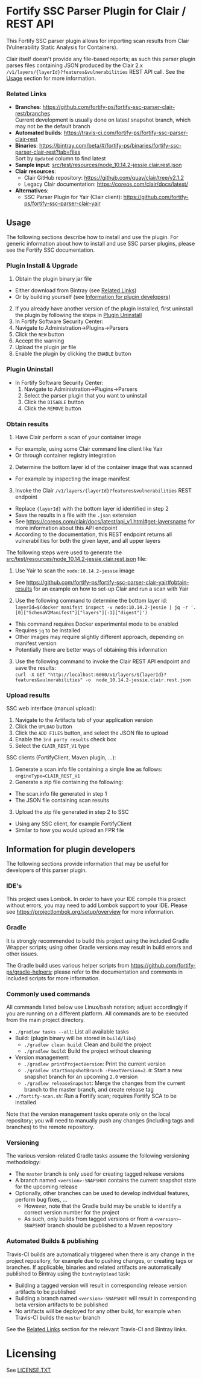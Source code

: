 # Fortify SSC Parser Plugin for Clair / REST API

This Fortify SSC parser plugin allows for importing scan results from Clair (Vulnerability Static Analysis for Containers).

Clair itself doesn't provide any file-based reports; as such this parser plugin parses files containing JSON produced by the
Clair 2.x `/v1/layers/{layerId}?features&vulnerabilities` REST API call. See the [Usage](#Usage) section for more information.

### Related Links

* **Branches**: https://github.com/fortify-ps/fortify-ssc-parser-clair-rest/branches  
  Current development is usually done on latest snapshot branch, which may not be the default branch
* **Automated builds**: https://travis-ci.com/fortify-ps/fortify-ssc-parser-clair-rest
* **Binaries**: https://bintray.com/beta/#/fortify-ps/binaries/fortify-ssc-parser-clair-rest?tab=files  
  Sort by `Updated` column to find latest
* **Sample input**: [src/test/resources/node_10.14.2-jessie.clair.rest.json](src/test/resources/node_10.14.2-jessie.clair.rest.json)
* **Clair resources**:
  * Clair GitHub repository: https://github.com/quay/clair/tree/v2.1.2
  * Legacy Clair documentation: https://coreos.com/clair/docs/latest/
* **Alternatives**:
  * SSC Parser Plugin for Yair (Clair client): https://github.com/fortify-ps/fortify-ssc-parser-clair-yair

## Usage

The following sections describe how to install and use the plugin. For generic information
about how to install and use SSC parser plugins, please see the Fortify SSC documentation.

### Plugin Install & Upgrade

1. Obtain the plugin binary jar file
  * Either download from Bintray (see [Related Links](#related-links)) 
  * Or by building yourself (see [Information for plugin developers](#information-for-plugin-developers))
2. If you already have another version of the plugin installed, first uninstall the plugin by following the steps in [Plugin Uninstall](#plugin-uninstall)
3. In Fortify Software Security Center:
  1. Navigate to Administration->Plugins->Parsers
  2. Click the `NEW` button
  3. Accept the warning
  4. Upload the plugin jar file
  5. Enable the plugin by clicking the `ENABLE` button
  
### Plugin Uninstall

* In Fortify Software Security Center:
  1. Navigate to Administration->Plugins->Parsers
  2. Select the parser plugin that you want to uninstall
  3. Click the `DISABLE` button
  4. Click the `REMOVE` button 

### Obtain results

1. Have Clair perform a scan of your container image
  * For example, using some Clair command line client like Yair
  * Or through container registry integration
2. Determine the bottom layer id of the container image that was scanned
  * For example by inspecting the image manifest
3. Invoke the Clair `/v1/layers/{layerId}?features&vulnerabilities` REST endpoint
  * Replace `{layerId}` with the bottom layer id identified in step 2
  * Save the results in a file with the `.json` extension
  * See https://coreos.com/clair/docs/latest/api_v1.html#get-layersname for more information about this API endpoint
  * According to the documentation, this REST endpoint returns all vulnerabilities for both the given layer, and all upper layers
    
The following steps were used to generate the 
[src/test/resources/node_10.14.2-jessie.clair.rest.json](src/test/resources/node_10.14.2-jessie.clair.rest.json) 
file:

1. Use Yair to scan the `node:10.14.2-jessie` image
  * See https://github.com/fortify-ps/fortify-ssc-parser-clair-yair#obtain-results for an example on how to set-up Clair and run a scan with Yair
2. Use the following command to determine the bottom layer id:  
  `layerId=$(docker manifest inspect -v node:10.14.2-jessie | jq -r '.[0]["SchemaV2Manifest"]["layers"][-1]["digest"]')`
  * This command requires Docker experimental mode to be enabled
  * Requires `jq` to be installed
  * Other images may require slightly different approach, depending on manifest version
  * Potentially there are better ways of obtaining this information
3. Use the following command to invoke the Clair REST API endpoint and save the results:  
  `curl -X GET "http://localhost:6060/v1/layers/${layerId}?features&vulnerabilities" -o  node_10.14.2-jessie.clair.rest.json`

### Upload results

SSC web interface (manual upload):

1. Navigate to the Artifacts tab of your application version
2. Click the `UPLOAD` button
3. Click the `ADD FILES` button, and select the JSON file to upload
4. Enable the `3rd party results` check box
5. Select the `CLAIR_REST_V1` type
  
SSC clients (FortifyClient, Maven plugin, ...):

1. Generate a scan.info file containing a single line as follows:  
`engineType=CLAIR_REST_V1`
2. Generate a zip file containing the following:
  * The scan.info file generated in step 1
  * The JSON file containing scan results
3. Upload the zip file generated in step 2 to SSC
  * Using any SSC client, for example FortifyClient
  * Similar to how you would upload an FPR file



## Information for plugin developers

The following sections provide information that may be useful for developers of this 
parser plugin.

### IDE's

This project uses Lombok. In order to have your IDE compile this project without errors, 
you may need to add Lombok support to your IDE. Please see https://projectlombok.org/setup/overview 
for more information.

### Gradle

It is strongly recommended to build this project using the included Gradle Wrapper
scripts; using other Gradle versions may result in build errors and other issues.

The Gradle build uses various helper scripts from https://github.com/fortify-ps/gradle-helpers;
please refer to the documentation and comments in included scripts for more information. 

### Commonly used commands

All commands listed below use Linux/bash notation; adjust accordingly if you
are running on a different platform. All commands are to be executed from
the main project directory.

* `./gradlew tasks --all`: List all available tasks
* Build: (plugin binary will be stored in `build/libs`)
  * `./gradlew clean build`: Clean and build the project
  * `./gradlew build`: Build the project without cleaning
* Version management:
  * `./gradlew printProjectVersion`: Print the current version
  * `./gradlew startSnapshotBranch -PnextVersion=2.0`: Start a new snapshot branch for an upcoming `2.0` version
  * `./gradlew releaseSnapshot`: Merge the changes from the current branch to the master branch, and create release tag
* `./fortify-scan.sh`: Run a Fortify scan; requires Fortify SCA to be installed

Note that the version management tasks operate only on the local repository; you will need to manually
push any changes (including tags and branches) to the remote repository.

### Versioning

The various version-related Gradle tasks assume the following versioning methodology:
* The `master` branch is only used for creating tagged release versions
* A branch named `<version>-SNAPSHOT` contains the current snapshot state for the upcoming release
* Optionally, other branches can be used to develop individual features, perform bug fixes, ...
  * However, note that the Gradle build may be unable to identify a correct version number for the project
  * As such, only builds from tagged versions or from a `<version>-SNAPSHOT` branch should be published to a Maven repository

### Automated Builds & publishing

Travis-CI builds are automatically triggered when there is any change in the project repository,
for example due to pushing changes, or creating tags or branches. If applicable, binaries and related 
artifacts are automatically published to Bintray using the `bintrayUpload` task:

* Building a tagged version will result in corresponding release version artifacts to be published
* Building a branch named `<version>-SNAPSHOT` will result in corresponding beta version artifacts to be published
* No artifacts will be deployed for any other build, for example when Travis-CI builds the `master` branch

See the [Related Links](#related-links) section for the relevant Travis-CI and Bintray links.


# Licensing
See [LICENSE.TXT](LICENSE.TXT)

